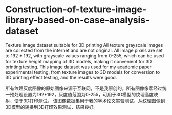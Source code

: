 # Construction-of-texture-image-library-based-on-case-analysis-dataset
Texture image dataset suitable for 3D printing
All texture grayscale images are collected from the internet and are not original. All image pixels are set to 192 * 192, with grayscale values ranging from 0-255, which can be used for texture height mapping of 3D models, making it convenient for 3D printing testing. This image dataset was used for my academic paper experimental testing, from texture images to 3D models for conversion to 3D printing effect testing, and the results were good.

所有纹理灰度图像的原始图像来源于互联网，不是我原创的。所有图像像素经过统一预处理设置为192*192，灰度值范围为0-255，可用于3D模型的纹理高度映射，便于3D打印测试。 该图像数据集用于我的学术论文实验测试，从纹理图像到3D模型的转换到3D打印效果测试，结果良好。
